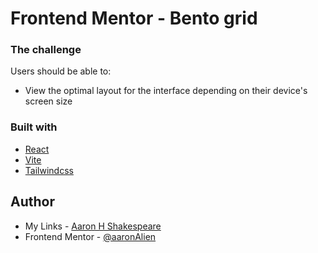 # Frontend Mentor - Bento grid

### The challenge

Users should be able to:

- View the optimal layout for the interface depending on their device's screen size

### Built with

- [React](https://reactjs.org/) 
- [Vite](https://vite.dev/)
- [Tailwindcss](https://tailwindcss.com/)

## Author

- My Links - [Aaron H Shakespeare](https://aaronhshakespeare.vercel.app/)
- Frontend Mentor - [@aaronAlien](https://www.frontendmentor.io/profile/aaronAlien)